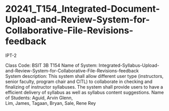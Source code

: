 # 20241_T154_Integrated-Document-Upload-and-Review-System-for-Collaborative-File-Revisions-feedback
IPT-2

Class Code: BSIT 3B T154
Name of System: Integrated-Syllabus-Upload-and-Review-System-for-Collaborative-File-Revisions-feedback<br/>
System description: This system shall allow different user type (instructors, senior faculty, program chair and CITL) to collaborate in checking and finalizing of instructor syllabuses. The system shall provide users to have a efficient delivery of syllabus as well as syllabus content suggestions. 
Name of Students: Aguid, Arvin Glenn,  
                  Lim, James,
                  Tagaan, Bryan,
                  Sale, Rene Rey
